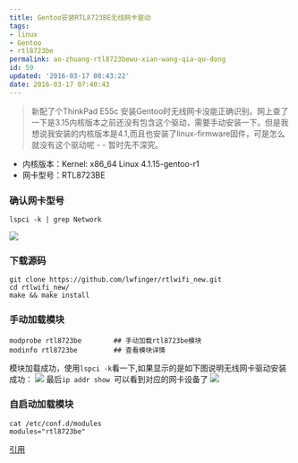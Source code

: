 ```yaml
---
title: Gentoo安装RTL8723BE无线网卡驱动
tags: 
- linux
- Gentoo 
- rtl8723be
permalink: an-zhuang-rtl8723bewu-xian-wang-qia-qu-dong
id: 59
updated: '2016-03-17 08:43:22'
date: 2016-03-17 07:40:43
---
```


>新配了个ThinkPad E55c 安装Gentoo时无线网卡没能正确识别。网上查了一下是3.15内核版本之前还没有包含这个驱动，需要手动安装一下。但是我想说我安装的内核版本是4.1,而且也安装了linux-firmware固件，可是怎么就没有这个驱动呢 - - 暂时先不深究。

* 内核版本：Kernel: x86_64 Linux 4.1.15-gentoo-r1
* 网卡型号：RTL8723BE

### 确认网卡型号
```
lspci -k | grep Network
```
![](/content/images/2016/03/--_2016-03-18_04-16-28.png)

### 下载源码
```
git clone https://github.com/lwfinger/rtlwifi_new.git
cd rtlwifi_new/
make && make install
```

### 手动加载模块
```
modprobe rtl8723be        ## 手动加载rtl8723be模块
modinfo rtl8723be         ## 查看模块详情
```

模块加载成功，使用`lspci -k`看一下,如果显示的是如下图说明无线网卡驱动安装成功：
![](/content/images/2016/03/--_2016-03-18_04-17-37.png)
最后`ip addr show `可以看到对应的网卡设备了
![](/content/images/2016/03/--_2016-03-18_04-30-58.png)

### 自启动加载模块
```
cat /etc/conf.d/modules
modules="rtl8723be"
```
[引用](https://wiki.archlinux.org/index.php/Wireless_network_configuration)

